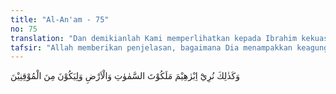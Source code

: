 ```yaml
---
title: "Al-An'am - 75"
no: 75
translation: "Dan demikianlah Kami memperlihatkan kepada Ibrahim kekuasaan (Kami yang terdapat) di langit dan di bumi, dan agar dia termasuk orang-orang yang yakin."
tafsir: "Allah memberikan penjelasan, bagaimana Dia menampakkan keagungan ciptaan-Nya di langit dan di bumi, tata susunannya ataupun keindahan tata warnanya. Allah menampakkan kepada Ibrahim benda-benda langit yang beraneka ragam bentuk dan susunannya, serta beredar menurut ketentuannya masing-masing secara teratur. Bumi yang terdiri dari lapisan-lapisan yang banyak mengandung barang tambang dan perhiasan, sangat berguna bagi kepentingan manusia.\n\nKesemuanya itu menjadi bukti adanya kekuasaan Allah, yang dapat dipahami oleh manusia jika mereka mau berpikir sesuai dengan fitrahnya.\n\nAllah menjelaskan pula tujuan dari pengenalan Ibrahim terhadap keindahan ciptaan-Nya yaitu agar Ibrahim benar-benar mengenal hukum alam yang berlaku di dunia ini, dan kekuasaan Allah yang mengendalikan hukum-hukum itu, agar dapat dijadikan bukti ketika menghadapi orang-orang musyrik yang sesat, dan menjadi pegangannya agar termasuk orang yang betul-betul meyakini keesaan Allah."
---
```


وَكَذٰلِكَ نُرِيْٓ اِبْرٰهِيْمَ مَلَكُوْتَ السَّمٰوٰتِ وَالْاَرْضِ وَلِيَكُوْنَ مِنَ الْمُوْقِنِيْنَ 
